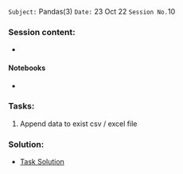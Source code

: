 `Subject:` Pandas(3)
 `Date:` 23 Oct 22 `Session No.`10

### Session content:

- 


#### Notebooks

- 

### Tasks:

1. Append data to exist csv / excel file

### Solution:

- [Task Solution](https://github.com/AhmedUZaki/INSTANT-AI/blob/main/Track%202_%20Mathematics%20%20for%20Data%20science/Session%2003/Task%20Solution.md)

